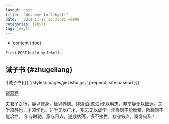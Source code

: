 ```yaml
---
layout: post
title:  "Welcome to Jekyll!"
date:   2014-11-17 13:31:01 +0800
categories: jekyll
tag: jekyll
---
```


* content
{:toc}


`First` `POST` `build` `by` `Jekyll`.


诫子书				{#zhugeliang}
------------------------

![诫子书]({{ '/styles/images/jiezishu.jpg' 
 prepend: site.baseurl  }})


[诸葛亮](#)


夫君子之行，静以修身，俭以养德。非淡泊(澹泊)无以明志，非宁静无以致远。夫学须静也，才须学也。非学无以广才，非志无以成学。淫慢则不能励精，险躁则不能冶性。
年与时驰，意与日去，遂成枯落，多不接世，悲守穷庐，将复何及！



[`jekyll`]:      `http`://`jekyllrb`.`com`
[`jekyll-gh`]:   `https`://`github`.`com`/`jekyll`/`jekyll`
[`jekyll-help`]: `https`://`github`.`com`/`jekyll`/`jekyll-help`
